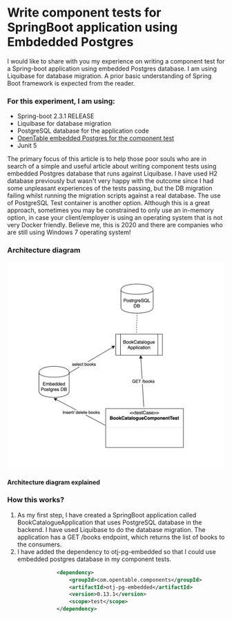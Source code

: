 # Write component tests for SpringBoot application using Embdedded Postgres

I would like to share with you my experience on writing a component test for a Spring-boot application using embedded Postgres database. I am using Liquibase for database migration. A prior basic understanding of Spring Boot framework is expected from the reader.

### For this experiment, I am using:
* Spring-boot 2.3.1 RELEASE
* Liquibase for database migration
* PostgreSQL database for the application code
* [OpenTable embedded Postgres for the component test](https://github.com/opentable/otj-pg-embedded)
* Junit 5

The primary focus of this article is to help those poor souls who are in search of a simple and useful article about writing component tests using embedded Postgres database that runs against Liquibase. I have used H2 database previously but wasn't very happy with the outcome since I had some unpleasant experiences of the tests passing, but the DB migration failing whilst running the migration scripts against a real database. The use of PostgreSQL Test container is another option. Although this is a great approach, sometimes you may be constrained to only use an in-memory option, in case your client/employer is using an operating system that is not very Docker friendly. Believe me, this is 2020 and there are companies who are still using Windows 7 operating system!

### Architecture diagram

![architecture](/architecture.png)

#### Architecture diagram explained


### How this works?

1. As my first step, I have created a SpringBoot application called BookCatalogueApplication that uses PostgreSQL database in the backend. I have used Liquibase to do the database migration. The application has a GET /books endpoint, which returns the list of books to the consumers.
2. I have added the dependency to otj-pg-embedded so that I could use embedded postgres database in my component tests.

```xml
                <dependency>
                    <groupId>com.opentable.components</groupId>
                    <artifactId>otj-pg-embedded</artifactId>
                    <version>0.13.1</version>
                    <scope>test</scope>
                </dependency>
```
